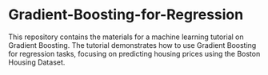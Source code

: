 # Gradient-Boosting-for-Regression
This repository contains the materials for a machine learning tutorial on Gradient Boosting. The tutorial demonstrates how to use Gradient Boosting for regression tasks, focusing on predicting housing prices using the Boston Housing Dataset.
